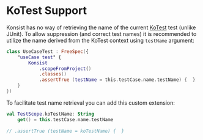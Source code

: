 # KoTest Support

Konsist has no way of retrieving the name of the current [KoTest](https://kotest.io/) test (unlike JUnit).  To allow suppression (and correct test names) it is recommended to utilize the name derived from the KoTest context using `testName` argument:

```kotlin
class UseCaseTest : FreeSpec({
    "useCase test" {
        Konsist
            .scopeFromProject()
            .classes()
            .assertTrue (testName = this.testCase.name.testName) {  }
    }
})
```

To facilitate test name retrieval you can add this custom extension:

```kotlin
val TestScope.koTestName: String
    get() = this.testCase.name.testName
    
// .assertTrue (testName = koTestName) {  }
```
